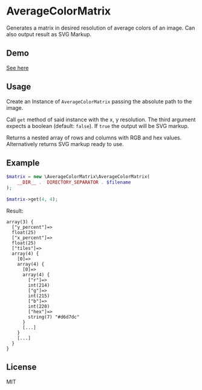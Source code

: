 AverageColorMatrix
=====

Generates a matrix in desired resolution of average colors of an image.
Can also output result as SVG Markup.

## Demo

[See here](https://htmlpreview.github.io/?https://github.com/dneustadt/average-color-matrix/blob/master/demo/demo.html)

## Usage

Create an Instance of `AverageColorMatrix` passing the absolute path to the image.

Call `get` method of said instance with the x, y resolution. The third
argument expects a boolean (default: `false`). If `true` the output
will be SVG markup.

Returns a nested array of rows and columns with RGB and hex values.
Alternatively returns SVG markup ready to use.

## Example

```php
$matrix = new \AverageColorMatrix\AverageColorMatrix(
    __DIR__ .  DIRECTORY_SEPARATOR . $filename
);
  
$matrix->get(4, 4);
```

Result:

```
array(3) {
  ["y_percent"]=>
  float(25)
  ["x_percent"]=>
  float(25)
  ["tiles"]=>
  array(4) {
    [0]=>
    array(4) {
      [0]=>
      array(4) {
        ["r"]=>
        int(214)
        ["g"]=>
        int(215)
        ["b"]=>
        int(220)
        ["hex"]=>
        string(7) "#d6d7dc"
      }
      [...]
    }
    [...]
  }
}
```

## License

MIT